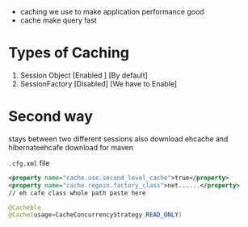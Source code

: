 
- caching we use to make application performance good
- cache make query fast


# Types of Caching

1. Session Object [Enabled ] [By default]
2. SessionFactory  [Disabled]  [We have to Enable]



# Second way
stays between two different sessions also
download ehcache and hibernateehcafe download for maven


`.cfg.xml` file

```xml
<property name="cache.use.second_level_cache">true</property>
<property name="cache.regoin.factory_class">net......</property>
// eh cafe class whole path paste here
```

```java
@Cacheble
@Cache(usage=CacheConcurrencyStrategy.READ_ONLY)
```






